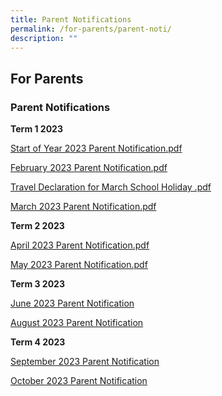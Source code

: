 ```yaml
---
title: Parent Notifications
permalink: /for-parents/parent-noti/
description: ""
---
```

## For Parents

### Parent Notifications

**Term 1 2023**

[Start of Year 2023 Parent Notification.pdf](/files/Start%20of%20Year%202023%20Parent%20Notification.pdf)
  
[February 2023 Parent Notification.pdf](/files/3%20Feb%202023%20PN.pdf)
  
[Travel Declaration for March School Holiday .pdf](/files/14%20Feb%202023%20travel%20declaration%20hard%20copy.pdf)

[March 2023 Parent Notification.pdf](/files/3%20Mar%202023%20PN.pdf)

**Term 2 2023**

[April 2023 Parent Notification.pdf](/files/6%20april%202023%20.pdf)

[May 2023 Parent Notification.pdf](/files/8%20may%202023%20.pdf)

**Term 3 2023**

[June 2023 Parent Notification](/files/22%20jun%2023%20pn.pdf)

[August 2023 Parent Notification](/files/1%20august%2023%20pn.pdf)

**Term 4 2023**

[September 2023 Parent Notification ](/files/12%20sep%202023%20pn%20.pdf)

[October 2023 Parent Notification](/files/2%20oct%202023%20pn.pdf)